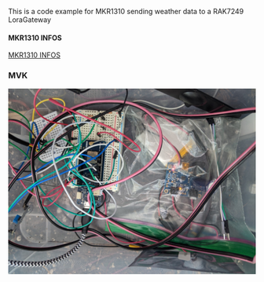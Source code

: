 This is a code example for MKR1310 sending weather data to a RAK7249 LoraGateway


#### MKR1310 INFOS 
[MKR1310 INFOS](https://store.arduino.cc/usa/mkr-wan-1310)

### MVK

![Image of MKR1310 WeatherStation](./images/PXL_20201010_150514331.jpg?raw=true)

